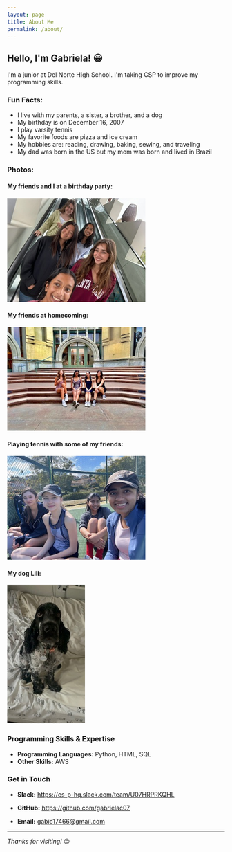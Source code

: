 ```yaml
---
layout: page
title: About Me
permalink: /about/
---
```


## Hello, I'm Gabriela! &#x1F600;


I'm a junior at Del Norte High School. I'm taking CSP to improve my programming skills.

### Fun Facts:
- I live with my parents, a sister, a brother, and a dog
- My birthday is on December 16, 2007
- I play varsity tennis
- My favorite foods are pizza and ice cream
- My hobbies are: reading, drawing, baking, sewing, and traveling
- My dad was born in the US but my mom was born and lived in Brazil

### Photos: 
#### My friends and I at a birthday party: <br>
![img](../images/friends.png) <br>
#### My friends at homecoming: <br>
![img](../images/hoco_pic1.png) <br>
#### Playing tennis with some of my friends: <br>
![img](../images/tennis_friends.png) <br>
#### My dog Lili: <br>
![img](../images/lili_1.png) <br>


### Programming Skills & Expertise

- **Programming Languages:** Python, HTML, SQL
- **Other Skills:** AWS


### Get in Touch


- **Slack:** <a href="URL">https://cs-p-hq.slack.com/team/U07HRPRKQHL</a>

- **GitHub:** <a href="URL">https://github.com/gabrielac07</a>
- **Email:** gabic17466@gmail.com

---

*Thanks for visiting!* 😊

